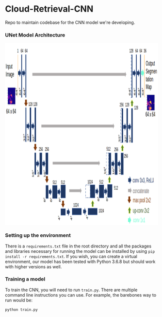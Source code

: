 # Cloud-Retrieval-CNN
Repo to maintain codebase for the CNN model we're developing.

<!--- ### PSPNet-based Model Architecture
<img src="https://github.com/vikasnataraja/Cloud-Retrieval-CNN/blob/master/assets/full_model.png" width="900" height="800" align="middle"> -->


### UNet Model Architecture
<img src="https://github.com/vikasnataraja/Cloud-Retrieval-CNN/blob/master/assets/updated_unet_arch.png" width="900" height="600" align="middle">

<!---

### UNet Results

<img src="https://github.com/vikasnataraja/Cloud-Retrieval-CNN/blob/master/results/unet/unet_output.png" width="900" height="900" align="middle">

<img src="https://github.com/vikasnataraja/Cloud-Retrieval-CNN/blob/master/results/unet/iou.png" width="900" height="600" align="middle">

#### Feature map visualization
<img src="https://github.com/vikasnataraja/Cloud-Retrieval-CNN/blob/master/results/unet/layer_78.png" width="900" height="600" align="middle">

-->

### Setting up the environment

There is a `requirements.txt` file in the root directory and all the packages and libraries necessary for running the model can be installed by using `pip install -r requirements.txt`. If you wish, you can create a virtual environment, our model has been tested with Python 3.6.8 but should work with higher versions as well.

### Training a model

To train the CNN, you will need to run `train.py`. There are multiple command line instructions you can use. For example, the barebones way to run would be:
```
python train.py
```
